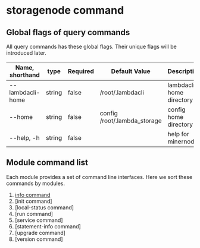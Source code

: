 # storagenode command

## Global flags of query commands

All query commands has these global flags. Their unique flags will be introduced later.

| Name, shorthand| type   | Required | Default Value         | Description                                                          |
| --------------- | ----   | -------- | --------------------- | -------------------------------------------------------------------- |
| --lambdacli-home     | string | false    | /root/.lambdacli                    | lambdacli home directory |
| --home        | string    | false    | config /root/.lambda_storage                | config home directory |
| --help, -h      | string | false    |                       | help for minernode |


## Module command list

Each module provides a set of command line interfaces. Here we sort these commands by modules.

1.  [info command](info.md)         
2.  [init  command]        
3.  [local-status  command]
4.  [run command]          
5.  [service  command]     
6.  [statement-info command]
7.  [upgrade command]      
8.  [version  command]    
